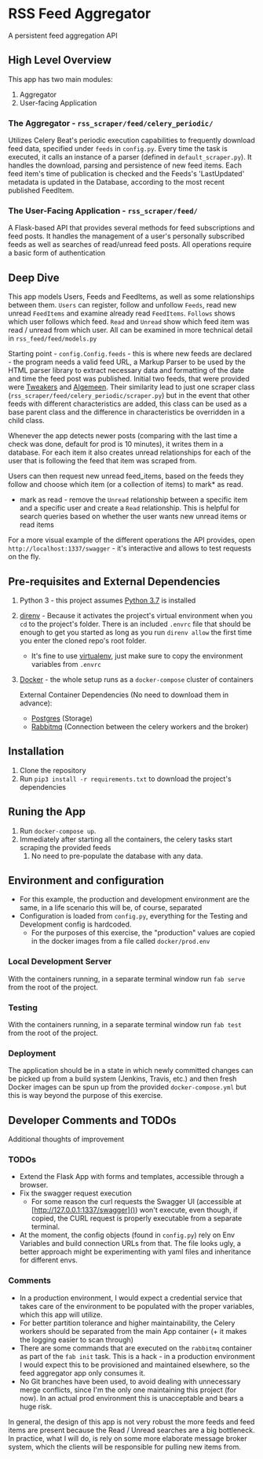 # RSS Feed Aggregator
A persistent feed aggregation API

## High Level Overview
This app has two main modules:
1. Aggregator
2. User-facing Application

### The Aggregator - `rss_scraper/feed/celery_periodic/`
Utilizes Celery Beat's periodic execution capabilities to frequently download feed data, specified under `feeds` in `config.py`.
Every time the task is executed, it calls an instance of a parser (defined in `default_scraper.py`).
It handles the download, parsing and persistence of new feed items.
Each feed item's time of publication is checked and the Feeds's 'LastUpdated' metadata is updated in the Database, according to the most recent published FeedItem.

### The User-Facing Application - `rss_scraper/feed/`
A Flask-based API that provides several methods for feed subscriptions and feed posts.
It handles the management of a user's personally subscribed feeds as well as searches of read/unread feed posts.
All operations require a basic form of authentication

## Deep Dive
This app models Users, Feeds and FeedItems, as well as some relationships between them.
`Users` can register, follow and unfollow `Feeds`, read new unread `FeedItems` and examine already read `FeedItems`.
`Follows` shows which user follows which feed.
`Read` and `Unread` show which feed item was read / unread from which user.
All can be examined in more technical detail in `rss_feed/feed/models.py`

Starting point - `config.Config.feeds` - this is where new feeds are declared - the program needs a valid feed URL, a Markup Parser to be used by the HTML parser library to extract necessary data and formatting of the date and time the feed post was published.
Initial two feeds, that were provided were [Tweakers](https://feeds.feedburner.com/tweakers/mixed) and [Algemeen](http://www.nu.nl/rss/Algemeen). Their similarity lead to just one scraper class (`rss_scraper/feed/celery_periodic/scraper.py`) but in the event that other feeds with different characteristics are added, this class can be used as a base parent class and the difference in characteristics be overridden in a child class.

Whenever the app detects newer posts (comparing with the last time a check was done, default for prod is 10 minutes), it writes them in a database.
For each item it also creates unread relationships for each of the user that is following the feed that item was scraped from.

Users can then request new unread feed_items, based on the feeds they follow and choose which item (or a collection of items) to mark* as read.
  * mark as read - remove the `Unread` relationship between a specific item and a specific user and create a `Read` relationship. This is helpful for search queries based on whether the user wants new unread items or read items

For a more visual example of the different operations the API provides, open `http://localhost:1337/swagger` - it's interactive and allows to test requests on the fly.


## Pre-requisites and External Dependencies
 1. Python 3 - this project assumes [Python 3.7](https://www.python.org/downloads/) is installed
 2. [direnv](https://direnv.net/) - Because it activates the project's virtual environment when you `cd` to the project's folder. There is an included `.envrc` file that should be enough to get you started as long as you run `direnv allow` the first time you enter the cloned repo's root folder.
    * It's fine to use [virtualenv](https://virtualenv.pypa.io/en/latest/), just make sure to copy the environment variables from `.envrc`
 3. [Docker](https://docs.docker.com/get-docker/) - the whole setup runs as a `docker-compose` cluster of containers

    External Container Dependencies (No need to download them in advance):
    * [Postgres](https://hub.docker.com/_/postgres) (Storage)
    * [Rabbitmq](https://hub.docker.com/_/rabbitmq) (Connection between the celery workers and the broker)

## Installation
 1. Clone the repository
 2. Run `pip3 install -r requirements.txt` to download the project's dependencies

## Runing the App
 1. Run `docker-compose up`.
 2. Immediately after starting all the containers, the celery tasks start scraping the provided feeds
    1. No need to pre-populate the database with any data.


## Environment and configuration
 * For this example, the production and development environment are the same, in a life scenario this will be, of course, separated
 * Configuration is loaded from `config.py`, everything for the Testing and Development config is hardcoded.
   * For the purposes of this exercise, the "production" values are copied in the docker images from a file called `docker/prod.env`
    
### Local Development Server
With the containers running, in a separate terminal window run `fab serve` from the root of the project.

### Testing
With the containers running, in a separate terminal window run `fab test` from the root of the project.

### Deployment
The application should be in a state in which newly committed changes can be picked up from a build system (Jenkins, Travis, etc.) and then fresh Docker images can be spun up from the provided `docker-compose.yml` but this is way beyond the purpose of this exercise.

## Developer Comments and TODOs
Additional thoughts of improvement

### TODOs
 * Extend the Flask App with forms and templates, accessible through a browser.
 * Fix the swagger request execution
   * For some reason the curl requests the Swagger UI (accessible at [http://127.0.0.1:1337/swagger]()) won't execute, even though, if copied, the CURL request is properly executable from a separate terminal.
 * At the moment, the config objects (found in `config.py`) rely on Env Variables and build connection URLs from that. The file looks ugly, a better approach might be experimenting with yaml files and inheritance for different envs.
    
### Comments
 * In a production environment, I would expect a credential service that takes care of the environment to be populated with the proper variables, which this app will utilize.
 * For better partition tolerance and higher maintainability, the Celery workers should be separated from the main App container (+ it makes the logging easier to scan through)
 * There are some commands that are executed on the `rabbitmq` container as part of the `fab init` task. This is a hack - in a production environment I would expect this to be provisioned and maintained elsewhere, so the feed aggregator app only consumes it.
 * No Git branches have been used, to avoid dealing with unnecessary merge conflicts, since I'm the only one maintaining this project (for now). In an actual prod environment this is unacceptable and bears a huge risk.
 
In general, the design of this app is not very robust the more feeds and feed items are present because the Read / Unread searches are a big bottleneck.
In practice, what I will do, is rely on some more elaborate message broker system, which the clients will be responsible for pulling new items from.